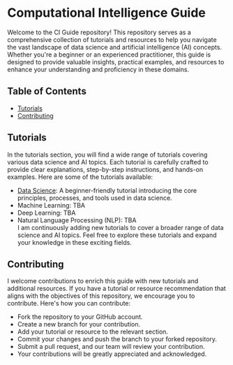 # Computational Intelligence Guide
Welcome to the CI Guide repository! This repository serves as a comprehensive collection of tutorials and resources to help you navigate the vast landscape of data science and artificial intelligence (AI) concepts. Whether you're a beginner or an experienced practitioner, this guide is designed to provide valuable insights, practical examples, and resources to enhance your understanding and proficiency in these domains.

## Table of Contents
* [Tutorials](#tutorials)
* [Contributing](#contributing)

## Tutorials
In the tutorials section, you will find a wide range of tutorials covering various data science and AI topics. Each tutorial is carefully crafted to provide clear explanations, step-by-step instructions, and hands-on examples. Here are some of the tutorials available:

* [Data Science](https://github.com/saurabhanilpandey/guide/blob/main/datascience/datascience.md): A beginner-friendly tutorial introducing the core principles, processes, and tools used in data science.
* Machine Learning: TBA
* Deep Learning: TBA
* Natural Language Processing (NLP): TBA   
I am continuously adding new tutorials to cover a broader range of data science and AI topics. Feel free to explore these tutorials and expand your knowledge in these exciting fields.


## Contributing
I welcome contributions to enrich this guide with new tutorials and additional resources. If you have a tutorial or resource recommendation that aligns with the objectives of this repository, we encourage you to contribute. Here's how you can contribute:

* Fork the repository to your GitHub account.
* Create a new branch for your contribution.
* Add your tutorial or resource to the relevant section.
* Commit your changes and push the branch to your forked repository.
* Submit a pull request, and our team will review your contribution.
* Your contributions will be greatly appreciated and acknowledged.
